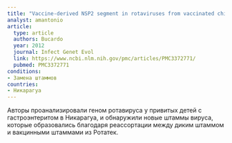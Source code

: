 ```yaml
---
title: "Vaccine-derived NSP2 segment in rotaviruses from vaccinated children with gastroenteritis in Nicaragua"
analyst: amantonio
article:
  type: article
  authors: Bucardo
  year: 2012
  journal: Infect Genet Evol
  link: https://www.ncbi.nlm.nih.gov/pmc/articles/PMC3372771/
  pubmed: PMC3372771
conditions:
- Замена штаммов
countries:
- Никарагуа
---
```


Авторы проанализировали геном ротавируса у привитых детей с гастроэнтеритом в Никарагуа, и обнаружили новые штаммы вируса, которые образовались благодаря реассортации между диким штаммом и вакцинными штаммами из Ротатек.
